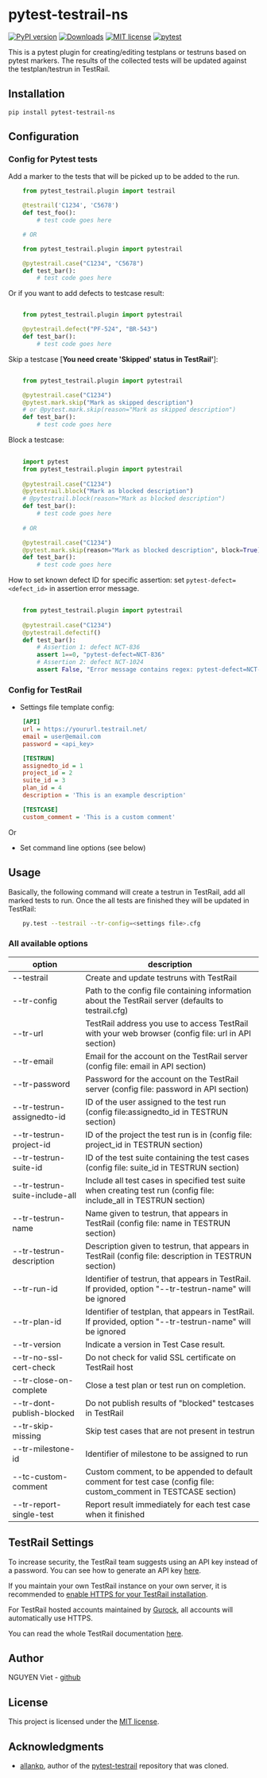 pytest-testrail-ns
===============

[![PyPI version](https://badge.fury.io/py/pytest-testrail-e2e.svg)](https://badge.fury.io/py/pytest-testrail-e2e)
[![Downloads](https://pepy.tech/badge/pytest-testrail-e2e)](https://pepy.tech/project/pytest-testrail-e2e)
[![MIT license](http://img.shields.io/badge/license-MIT-brightgreen.svg)](/LICENSE)
[![pytest](https://img.shields.io/badge/pytest-%3E%3D3.6-blue.svg)](https://img.shields.io/badge/pytest-%3E%3D3.6-blue.svg)

This is a pytest plugin for creating/editing testplans or testruns based on pytest markers.
The results of the collected tests will be updated against the testplan/testrun in TestRail.

Installation
------------

    pip install pytest-testrail-ns

Configuration
-------------

### Config for Pytest tests

Add a marker to the tests that will be picked up to be added to the run.

```python
    from pytest_testrail.plugin import testrail

    @testrail('C1234', 'C5678')
    def test_foo():
        # test code goes here

    # OR	

    from pytest_testrail.plugin import pytestrail

    @pytestrail.case("C1234", "C5678")
    def test_bar():
        # test code goes here
```

Or if you want to add defects to testcase result:

```python

    from pytest_testrail.plugin import pytestrail

    @pytestrail.defect("PF-524", "BR-543")
    def test_bar():
        # test code goes here
```

Skip a testcase [**You need create 'Skipped' status in TestRail'**]:

```python

    from pytest_testrail.plugin import pytestrail

    @pytestrail.case("C1234")
    @pytest.mark.skip("Mark as skipped description") 
    # or @pytest.mark.skip(reason="Mark as skipped description")
    def test_bar():
        # test code goes here
```

Block a testcase:

```python
    
    import pytest
    from pytest_testrail.plugin import pytestrail
    
    @pytestrail.case("C1234")
    @pytestrail.block("Mark as blocked description")
    # @pytestrail.block(reason="Mark as blocked description")
    def test_bar():
        # test code goes here
    
    # OR

    @pytestrail.case("C1234")
    @pytest.mark.skip(reason="Mark as blocked description", block=True)
    def test_bar():
        # test code goes here
```

How to set known defect ID for specific assertion: 
set ``pytest-defect=<defect_id>`` in assertion error message.
```python
    
    from pytest_testrail.plugin import pytestrail
    
    @pytestrail.case("C1234")
    @pytestrail.defectif()
    def test_bar():
        # Assertion 1: defect NCT-836
        assert 1==0, "pytest-defect=NCT-836"
        # Assertion 2: defect NCT-1024
        assert False, "Error message contains regex: pytest-defect=NCT-1024 allows to insert defect 'NCT-1024'"
```

### Config for TestRail

* Settings file template config:

```ini
    [API]
    url = https://yoururl.testrail.net/
    email = user@email.com
    password = <api_key>

    [TESTRUN]
    assignedto_id = 1
    project_id = 2
    suite_id = 3
    plan_id = 4
    description = 'This is an example description'

    [TESTCASE]
    custom_comment = 'This is a custom comment'
```

Or

* Set command line options (see below)

Usage
-----

Basically, the following command will create a testrun in TestRail, add all marked tests to run.
Once the all tests are finished they will be updated in TestRail:

```bash
    py.test --testrail --tr-config=<settings file>.cfg
```

### All available options

| option                         | description                                                                                                         |
| -------------------------------|---------------------------------------------------------------------------------------------------------------------|
| --testrail                     | Create and update testruns with TestRail                                                                            |
| --tr-config                    | Path to the config file containing information about the TestRail server (defaults to testrail.cfg)                 |
| --tr-url                       | TestRail address you use to access TestRail with your web browser (config file: url in API section)                 |
| --tr-email                     | Email for the account on the TestRail server (config file: email in API section)                                    |
| --tr-password                  | Password for the account on the TestRail server (config file: password in API section)                              |
| --tr-testrun-assignedto-id     | ID of the user assigned to the test run (config file:assignedto_id in TESTRUN section)                              |
| --tr-testrun-project-id        | ID of the project the test run is in (config file: project_id in TESTRUN section)                                   |
| --tr-testrun-suite-id          | ID of the test suite containing the test cases (config file: suite_id in TESTRUN section)                           |
| --tr-testrun-suite-include-all | Include all test cases in specified test suite when creating test run (config file: include_all in TESTRUN section) |
| --tr-testrun-name              | Name given to testrun, that appears in TestRail (config file: name in TESTRUN section)                              |
| --tr-testrun-description       | Description given to testrun, that appears in TestRail (config file: description in TESTRUN section)                |
| --tr-run-id                    | Identifier of testrun, that appears in TestRail. If provided, option "--tr-testrun-name" will be ignored            |
| --tr-plan-id                   | Identifier of testplan, that appears in TestRail. If provided, option "--tr-testrun-name" will be ignored           |
| --tr-version                   | Indicate a version in Test Case result.                                                                             |
| --tr-no-ssl-cert-check         | Do not check for valid SSL certificate on TestRail host                                                             |
| --tr-close-on-complete         | Close a test plan or test run on completion.                                                                        |
| --tr-dont-publish-blocked      | Do not publish results of "blocked" testcases in TestRail                                                           |
| --tr-skip-missing              | Skip test cases that are not present in testrun                                                                     |
| --tr-milestone-id              | Identifier of milestone to be assigned to run                                                                       |
| --tc-custom-comment            | Custom comment, to be appended to default comment for test case (config file: custom_comment in TESTCASE section)   |
| --tr-report-single-test        | Report result immediately for each test case when it finished  |

## TestRail Settings

To increase security, the TestRail team suggests using an API key instead of a password. You can see how to generate an API key [here](http://docs.gurock.com/testrail-api2/accessing#username_and_api_key).

If you maintain your own TestRail instance on your own server, it is recommended to [enable HTTPS for your TestRail installation](http://docs.gurock.com/testrail-admin/admin-securing#using_https).

For TestRail hosted accounts maintained by [Gurock](http://www.gurock.com/), all accounts will automatically use HTTPS.

You can read the whole TestRail documentation [here](http://docs.gurock.com/).

## Author

NGUYEN Viet - [github](https://github.com/vietnq254)

## License

This project is licensed under the [MIT license](/LICENSE).

## Acknowledgments

* [allankp](https://github.com/allankp), author of the [pytest-testrail](https://github.com/allankp/pytest-testrail) repository that was cloned.
